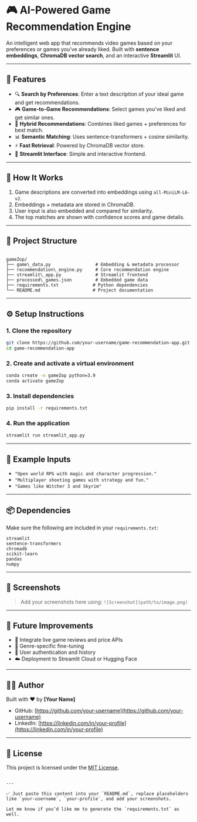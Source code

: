 # 🎮 AI-Powered Game Recommendation Engine

An intelligent web app that recommends video games based on your preferences or games you’ve already liked. Built with **sentence embeddings**, **ChromaDB vector search**, and an interactive **Streamlit** UI.

---

## 🚀 Features

- 🔍 **Search by Preferences**: Enter a text description of your ideal game and get recommendations.
- 🎮 **Game-to-Game Recommendations**: Select games you’ve liked and get similar ones.
- 🤝 **Hybrid Recommendations**: Combines liked games + preferences for best match.
- 📊 **Semantic Matching**: Uses sentence-transformers + cosine similarity.
- ⚡ **Fast Retrieval**: Powered by ChromaDB vector store.
- 🎨 **Streamlit Interface**: Simple and interactive frontend.

---

## 🧠 How It Works

1. Game descriptions are converted into embeddings using `all-MiniLM-L6-v2`.
2. Embeddings + metadata are stored in ChromaDB.
3. User input is also embedded and compared for similarity.
4. The top matches are shown with confidence scores and game details.

---

## 📁 Project Structure

```

gameZop/
├── game\_data.py                 # Embedding & metadata processor
├── recommendation\_engine.py     # Core recommendation engine
├── streamlit\_app.py             # Streamlit frontend
├── processed\_games.json         # Embedded game data
├── requirements.txt             # Python dependencies
└── README.md                    # Project documentation

````

---

## ⚙️ Setup Instructions

### 1. Clone the repository

```bash
git clone https://github.com/your-username/game-recommendation-app.git
cd game-recommendation-app
````

### 2. Create and activate a virtual environment

```bash
conda create -n gameZop python=3.9
conda activate gameZop
```

### 3. Install dependencies

```bash
pip install -r requirements.txt
```

### 4. Run the application

```bash
streamlit run streamlit_app.py
```

---

## 📝 Example Inputs

* `"Open world RPG with magic and character progression."`
* `"Multiplayer shooting games with strategy and fun."`
* `"Games like Witcher 3 and Skyrim"`

---

## 📦 Dependencies

Make sure the following are included in your `requirements.txt`:

```
streamlit
sentence-transformers
chromadb
scikit-learn
pandas
numpy
```

---

## 📸 Screenshots

> Add your screenshots here using:
> `![Screenshot](path/to/image.png)`

---

## 🔮 Future Improvements

* 🎯 Integrate live game reviews and price APIs
* 🧬 Genre-specific fine-tuning
* 🔐 User authentication and history
* ☁️ Deployment to Streamlit Cloud or Hugging Face

---

## 🧑‍💻 Author

Built with ❤️ by **\[Your Name]**

* GitHub: [https://github.com/your-username](https://github.com/your-username)
* LinkedIn: [https://linkedin.com/in/your-profile](https://linkedin.com/in/your-profile)

---

## 📄 License

This project is licensed under the [MIT License](LICENSE).

```

---

✅ Just paste this content into your `README.md`, replace placeholders like `your-username`, `your-profile`, and add your screenshots.

Let me know if you’d like me to generate the `requirements.txt` as well.
```
